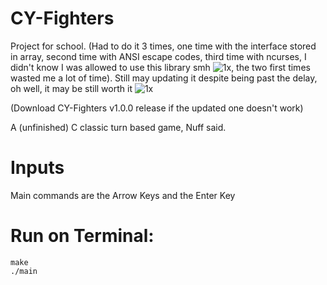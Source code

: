 # CY-Fighters

Project for school. (Had to do it 3 times, one time with the interface stored in array, second time with ANSI escape codes, third time with ncurses,  I didn't know I was allowed to use this library smh ![1x](https://user-images.githubusercontent.com/76498277/172260306-3b2f75c8-181f-4145-bd5d-2cbf51e77ca5.png), the two first times wasted me a lot of time). Still may updating it despite being past the delay, oh well, it may be still worth it 
![1x](https://user-images.githubusercontent.com/76498277/172257579-6baadd58-3d90-458f-add2-a2f109f6bef1.png)

(Download CY-Fighters v1.0.0 release if the updated one doesn't work)

A (unfinished) C classic turn based game, Nuff said.

# Inputs

Main commands are the Arrow Keys and the Enter Key

# Run on Terminal:
```
make
./main
```
